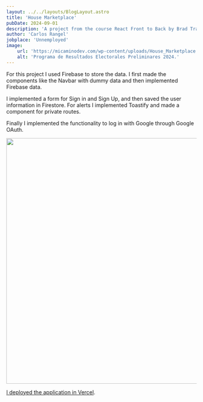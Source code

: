 ```yaml
---
layout: ../../layouts/BlogLayout.astro
title: 'House Marketplace'
pubDate: 2024-09-01
description: 'A project from the course React Front to Back by Brad Traversy.'
author: 'Carlos Rangel'
jobplace: 'Unnemployed'
image:
    url: 'https://micaminodev.com/wp-content/uploads/House_Marketplace.webp'
    alt: 'Programa de Resultados Electorales Preliminares 2024.'
---
```

For this project I used Firebase to store the data. I first made the components like the Navbar with dummy data and then implemented Firebase data.

I implemented a form for Sign in and Sign Up, and then saved the user information in Firestore. For alerts I implemented Toastify and made a component for private routes.

Finally I implemented the functionality to log in with Google through Google OAuth.

<img src="https://micaminodev.com/wp-content/uploads/House_marketplace_detail.webp" width="650">



[I deployed the application in Vercel](https://house-marketplace-roan-nine.vercel.app/).
